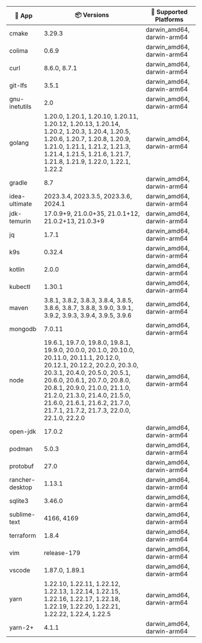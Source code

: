 | :iphone: App | :package: Versions | :rocket: Supported Platforms |
| --- | -------- | ------------------- |
| cmake | 3.29.3 | darwin_amd64, darwin-arm64 |
| colima | 0.6.9 | darwin_amd64, darwin-arm64 |
| curl | 8.6.0, 8.7.1 | darwin_amd64, darwin-arm64 |
| git-lfs | 3.5.1 | darwin_amd64, darwin-arm64 |
| gnu-inetutils | 2.0 | darwin_amd64, darwin-arm64 |
| golang | 1.20.0, 1.20.1, 1.20.10, 1.20.11, 1.20.12, 1.20.13, 1.20.14, 1.20.2, 1.20.3, 1.20.4, 1.20.5, 1.20.6, 1.20.7, 1.20.8, 1.20.9, 1.21.0, 1.21.1, 1.21.2, 1.21.3, 1.21.4, 1.21.5, 1.21.6, 1.21.7, 1.21.8, 1.21.9, 1.22.0, 1.22.1, 1.22.2 | darwin_amd64, darwin-arm64 |
| gradle | 8.7 | darwin_amd64, darwin-arm64 |
| idea-ultimate | 2023.3.4, 2023.3.5, 2023.3.6, 2024.1 | darwin_amd64, darwin-arm64 |
| jdk-temurin | 17.0.9+9, 21.0.0+35, 21.0.1+12, 21.0.2+13, 21.0.3+9 | darwin_amd64, darwin-arm64 |
| jq | 1.7.1 | darwin_amd64, darwin-arm64 |
| k9s | 0.32.4 | darwin_amd64, darwin-arm64 |
| kotlin | 2.0.0 | darwin_amd64, darwin-arm64 |
| kubectl | 1.30.1 | darwin_amd64, darwin-arm64 |
| maven | 3.8.1, 3.8.2, 3.8.3, 3.8.4, 3.8.5, 3.8.6, 3.8.7, 3.8.8, 3.9.0, 3.9.1, 3.9.2, 3.9.3, 3.9.4, 3.9.5, 3.9.6 | darwin_amd64, darwin-arm64 |
| mongodb | 7.0.11 | darwin_amd64, darwin-arm64 |
| node | 19.6.1, 19.7.0, 19.8.0, 19.8.1, 19.9.0, 20.0.0, 20.1.0, 20.10.0, 20.11.0, 20.11.1, 20.12.0, 20.12.1, 20.12.2, 20.2.0, 20.3.0, 20.3.1, 20.4.0, 20.5.0, 20.5.1, 20.6.0, 20.6.1, 20.7.0, 20.8.0, 20.8.1, 20.9.0, 21.0.0, 21.1.0, 21.2.0, 21.3.0, 21.4.0, 21.5.0, 21.6.0, 21.6.1, 21.6.2, 21.7.0, 21.7.1, 21.7.2, 21.7.3, 22.0.0, 22.1.0, 22.2.0 | darwin_amd64, darwin-arm64 |
| open-jdk | 17.0.2 | darwin_amd64, darwin-arm64 |
| podman | 5.0.3 | darwin_amd64, darwin-arm64 |
| protobuf | 27.0 | darwin_amd64, darwin-arm64 |
| rancher-desktop | 1.13.1 | darwin_amd64, darwin-arm64 |
| sqlite3 | 3.46.0 | darwin_amd64, darwin-arm64 |
| sublime-text | 4166, 4169 | darwin_amd64, darwin-arm64 |
| terraform | 1.8.4 | darwin_amd64, darwin-arm64 |
| vim | release-179 | darwin_amd64, darwin-arm64 |
| vscode | 1.87.0, 1.89.1 | darwin_amd64, darwin-arm64 |
| yarn | 1.22.10, 1.22.11, 1.22.12, 1.22.13, 1.22.14, 1.22.15, 1.22.16, 1.22.17, 1.22.18, 1.22.19, 1.22.20, 1.22.21, 1.22.22, 1.22.4, 1.22.5 | darwin_amd64, darwin-arm64 |
| yarn-2+ | 4.1.1 | darwin_amd64, darwin-arm64 |

